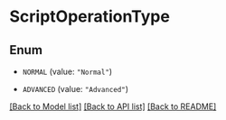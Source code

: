 # ScriptOperationType

## Enum


* `NORMAL` (value: `"Normal"`)

* `ADVANCED` (value: `"Advanced"`)


[[Back to Model list]](../README.md#documentation-for-models) [[Back to API list]](../README.md#documentation-for-api-endpoints) [[Back to README]](../README.md)


